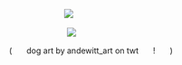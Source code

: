 <p align="center">
</a>
<img src="https://komarev.com/ghpvc/?username=mewkiaa&color=fef143&base=1000&style=flat&label=wip" />⠀
<p align="center">

<p align="center">
  <img src="https://i.pinimg.com/736x/59/a9/03/59a90388460a3c70d0d4a3654afa05f3.jpg"/>
</p>

ㅤㅤㅤㅤㅤㅤㅤㅤㅤㅤㅤ(ㅤㅤdog art by andewitt_art on twtㅤㅤ!ㅤㅤ)
